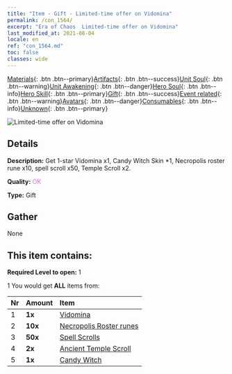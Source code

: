 ```yaml
---
title: "Item - Gift - Limited-time offer on Vidomina"
permalink: /con_1564/
excerpt: "Era of Chaos  Limited-time offer on Vidomina"
last_modified_at: 2021-08-04
locale: en
ref: "con_1564.md"
toc: false
classes: wide
---
```

 [Materials](/Items/){: .btn .btn--primary}[Artifacts](/Items/Artifacts/){: .btn .btn--success}[Unit Soul](/Items/UnitSoul/){: .btn .btn--warning}[Unit Awakening](/Items/UnitAwakening/){: .btn .btn--danger}[Hero Soul](/Items/HeroSoul/){: .btn .btn--info}[Hero Skill](/Items/HeroSkill/){: .btn .btn--primary}[Gift](/Items/Gift/){: .btn .btn--success}[Event related](/Items/Events/){: .btn .btn--warning}[Avatars](/Items/Avatars/){: .btn .btn--danger}[Consumables](/Items/Consumables/){: .btn .btn--info}[Unknown](/Items/Unknown/){: .btn .btn--primary}

 ![Limited-time offer on Vidomina](/images/t/i_907178.png)

## Details
 **Description:** Get 1-star Vidomina x1, Candy Witch Skin *1, Necropolis roster rune x10, spell scroll x50, Temple Scroll x2.

 **Quality:** <span style="color: #DA70D6">OK</span>

 **Type:** Gift

## Gather

  None

## This item contains:

 **Required Level to open:** 1

 1 You would get **ALL** items  from:

  | Nr | Amount |     Item    |
  |:---|:-------|:------------|
  | 1 |  **1x** | [Vidomina](/heroes/Vidomina/) |  | 
  | 2 |  **10x** | [Necropolis Roster runes](/Items/con_755/) |  | 
  | 3 |  **50x** | [Spell Scrolls](/Items/con_694/) |  | 
  | 4 |  **2x** | [Ancient Temple Scroll](/Items/con_697/) |  | 
  | 5 |  **1x** | [Candy Witch](/Items/con_1053/) |  | 
